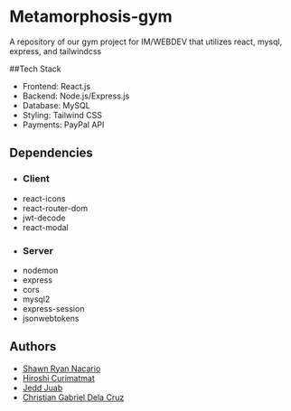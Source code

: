 
# Metamorphosis-gym
A repository of our gym project for IM/WEBDEV that utilizes react, mysql, express, and tailwindcss

##Tech Stack

- Frontend: React.js
- Backend: Node.js/Express.js
- Database: MySQL
- Styling: Tailwind CSS
- Payments: PayPal API

## Dependencies
- ### Client
- react-icons
- react-router-dom
- jwt-decode
- react-modal
- ### Server
- nodemon
- express
- cors
- mysql2
- express-session
- jsonwebtokens


## Authors

- [Shawn Ryan Nacario](https://github.com/AquaDarknessMegumin)
- [Hiroshi Curimatmat](https://github.com/Ishiii17)
- [Jedd Juab](https://github.com/Losn1ght)
- [Christian Gabriel Dela Cruz](https://github.com/Gabbidc)




